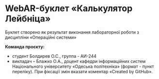# WebAR-буклет «Калькулятор Лейбнiца»
Буклет створено як результат виконання лабораторної роботи з дисципліни «Операційні системи»

**Команда проєкту:**
- студент Болдирев О.С., группа - АИ-244
- викладач – Блажко О.А., доцент кафедри інформаційних систем Національного університету «Одеська політехніка» (формат - пункт переліку). При фіксації змін вказати коментар «Created by GitHub».


